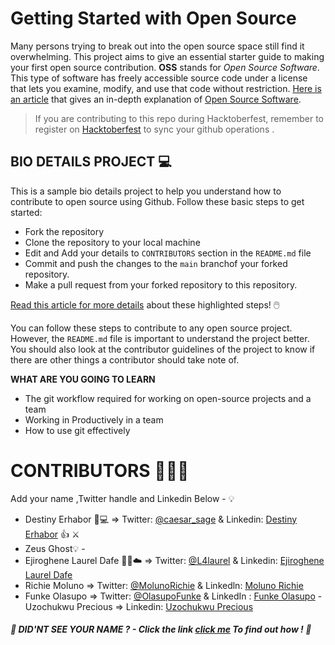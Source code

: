 # Getting Started with Open Source

Many persons trying to break out into the open source space still find it overwhelming. This project aims to give an essential starter guide to making your first open source contribution.
**OSS** stands for _Open Source Software_. This type of software has freely accessible source code under a license that lets you examine, modify, and use that code without restriction.
[Here is an article](https://www.freecodecamp.org/news/what-is-open-source-software/) that gives an in-depth explanation of [Open Source Software](https://www.freecodecamp.org/news/what-is-open-source-software/).

> If you are contributing to this repo during Hacktoberfest, remember to register on [Hacktoberfest](https://hacktoberfest.com/) to sync your github operations .

## BIO DETAILS PROJECT 💻

This is a sample bio details project to help you understand how to contribute to open source using Github. Follow these basic steps to get started:

- Fork the repository 
- Clone the repository to your local machine
- Edit and Add your details to `CONTRIBUTORS` section in the `README.md` file
- Commit and push the changes to the `main` branchof your forked repository.
- Make a pull request from your forked repository to this repository. 


[Read this article for more details](https://www.freecodecamp.org/news/what-is-open-source-software/) about these highlighted steps! 🖱️

You can follow these steps to contribute to any open source project. However, the `README.md` file is important to understand the project better. You should also look at the contributor guidelines of the project to know if there are other things a contributor should take note of.

**WHAT ARE YOU GOING TO LEARN**

- The git workflow required for working on open-source projects and a team
- Working in Productively in a team
- How to use git effectively

# CONTRIBUTORS 🧑‍🤝‍🧑

Add your name ,Twitter handle and Linkedin Below - 💡

- Destiny Erhabor 🚀💻 => Twitter: [@caesar_sage](https://twitter.com/caesar_sage) & Linkedin: [Destiny Erhabor](https://linkedin.com/in/destiny-erhabor) 👍 ⚔️
- Zeus Ghost💡 -
- Ejiroghene Laurel Dafe :woman_technologist::cloud: => Twitter: [@L4laurel](https://twitter.com/L4laurel) & Linkedin: [Ejiroghene Laurel Dafe](https://linkedin.com/in/ejiroghenelaureldafe)
- Richie Moluno => Twitter: [@MolunoRichie](https://twitter.com/MolunoRichie) & Linkedln: [Moluno Richie](https://www.linkedin.com/in/richie-moluno-077892196/)
- Funke Olasupo => Twitter: [@OlasupoFunke](https://twitter.com/OlasupoFunke) & LinkedIn : [Funke Olasupo](https://www.linkedin.com/in/olasupofunke/)
-Uzochukwu Precious => Linkedin: [Uzochukwu Precious](https://linkedin.com/in/uzochukwuprecious)

##### 👀 _DID'NT SEE YOUR NAME ? - Click the link [click me](https://caesarsage.hashnode.dev/practical-collaborative-strategy-for-teams-and-open-source-enthusiasts-with-git) To find out how !_ 👀

 
